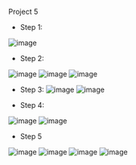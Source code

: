Project 5


- Step 1:

![image](https://user-images.githubusercontent.com/94152732/168468830-a3930aeb-a64e-4c41-aa71-f8226e3e1e6f.png)

- Step 2:

![image](https://user-images.githubusercontent.com/94152732/168469019-48ddb35d-4b83-42d7-b10f-b7a65983f897.png)
![image](https://user-images.githubusercontent.com/94152732/168469108-701083cb-4924-4e44-92b3-44c068272fb0.png)
![image](https://user-images.githubusercontent.com/94152732/168469365-40a6da9e-75a4-459d-ba66-286cabdb061b.png)

- Step 3:
![image](https://user-images.githubusercontent.com/94152732/168469210-30b569b1-ce72-4829-9aac-cea09b7cea39.png)
![image](https://user-images.githubusercontent.com/94152732/168469346-9fa4285e-e98f-4cb4-af1a-43089a8f8b4e.png)

- Step 4: 

![image](https://user-images.githubusercontent.com/94152732/168470480-fbba871c-44aa-4d68-92ec-cfa56e30a16c.png)
![image](https://user-images.githubusercontent.com/94152732/168471697-d6c96a98-6fd3-40d2-9c6b-7710a77163ee.png)

- Step 5

![image](https://user-images.githubusercontent.com/94152732/168471868-0ddc28ed-797e-4f14-af83-74e19c9aa128.png)
![image](https://user-images.githubusercontent.com/94152732/168471911-b79fdaec-a746-4018-8e82-37b88af9fddc.png)
![image](https://user-images.githubusercontent.com/94152732/168472103-763d70d7-edf6-4620-b384-c5ed44f46f7a.png)
![image](https://user-images.githubusercontent.com/94152732/168472117-680e915d-3ea1-4e48-9300-ecf6ee1fa53a.png)


